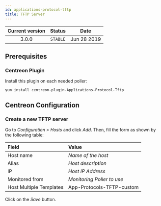 ```yaml
---
id: applications-protocol-tftp
title: TFTP Server
---
```


| Current version | Status | Date |
| :-: | :-: | :-: |
| 3.0.0 | `STABLE` | Jun 28 2019 |

## Prerequisites

### Centreon Plugin

Install this plugin on each needed poller:

``` shell
yum install centreon-plugin-Applications-Protocol-Tftp
```

## Centreon Configuration

### Create a new TFTP server

Go to *Configuration \> Hosts* and click *Add*. Then, fill the form as shown by the following table:

| Field                                | Value                      |
| :----------------------------------- | :------------------------- |
| Host name                            | *Name of the host*         |
| Alias                                | *Host description*         |
| IP                                   | *Host IP Address*          |
| Monitored from                       | *Monitoring Poller to use* |
| Host Multiple Templates              | App-Protocols-TFTP-custom  |

Click on the *Save* button.

